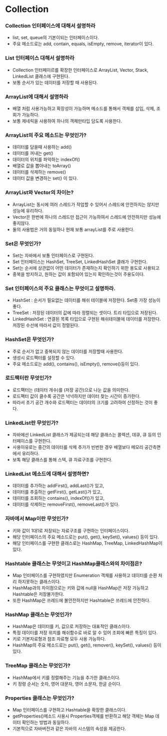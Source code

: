 # Collection

### Collection 인터페이스에 대해서 설명하라

- list, set, queue의 기본이되는 인터페이스이다.
- 주요 메소드로는 add, contain, equals, isEmpty, remove, iterator이 있다.

### List 인터페이스 대해서 설명하라

- Collection 인터페이르를 확장한 인터페이스로 ArrayList, Vector, Stack, LinkedList 클래스에 구현된다.
- 보통 순서가 있는 데이터를 저장할 때 사용된다.

### ArrayList에 대해서 설명하라

- 배열 처럼 사용가능하고 확장성이 가능하며 메소드를 통해서 객체를 삽입, 삭제, 조회가 가능하다.
- 보통 제네릭을 사용하여 하나의 객체만타입 담도록 사용한다.

### ArrayList의 주요 메소드는 무엇인가?

- 데이터를 담을때 사용하는 add()
- 데이터를 꺼내는 get()
- 데이터의 위치를 파악하는 indexOf()
- 배열로 값을 뽑아내는 toArray()
- 데이터를 삭제하는 remove()
- 데이터 값을 변경하는 set() 이 있다.

### ArrayList와 Vector의 차이는?

- ArrayList는 동시에 여러 스레드가 작업할 수 있어서 스레드에 안전하지는 않지만 성능에 유리하다.
- Vector은 한번에 하나의 스레드만 접근이 가능하여서 스레드에 안전하지만 성능에 좋지않다.
- 둘의 사용법은 거의 동일하나 현재 보통 arrayList를 주로 사용한다.

### Set은 무엇인가?

- Set는 자바에서 보통 인터페이스로 구현된다.
- Set 인터페이스는 HashSet, TreeSet, LinkedHashSet 클래가 구현한다.
- Set는 순서에 상관없이 어떤 데이터가 존재하는지 확인하기 위한 용도로 사용되고
- 중복을 방지하고, 원하는 값이 포함되어 있는지 확인하는것이 주용도이다.

### Set 인터페이스의 주요 클래스는 무엇이고 설명하라.

- HashSet : 순서가 필요없는 데이터를 해쉬 테이블에 저장한다. Set중 가장 성능이 좋다.
- TreeSet : 저장된 데이터의 값에 따라 정렬되는 셋이다. 트리 타입으로 저장된다.
- LinkedHashSet : 연결된 목록 타입으로 구현된 해쉬테이블에 데이터를 저장한다. 저장된 수선에 따라서 값이 정렬된다.

### HashSet은 무엇인가?

- 주로 순서가 없고 중복되지 않는 데이터를 저장할때 사용한다.
- 생성시 로드팩터를 설정할 수 있다.
- 주요 메소드로는 add(), contains(), isEmpty(), remove()등이 있다.

### 로드팩터란 무엇인가?

- 로드팩터는 (데이터 개수)를 (저장 공간)으로 나눈 값을 의미한다.
- 로드팩터 값이 클수록 공간은 넉넉하지만 데이터 찾는 시간이 증가한다.
- 따라서 초기 공간 개수와 로드팩터는 데이터의 크기를 고려하여 산정하는 것이 좋다.

### LinkedList란 무엇인가?

- 자바에선 LinkedList 클래스가 제공되는데 해당 클래스는 콜렉션, 데큐, 큐 등의 인터페이스를 구현한다.
- 사용이유로는 중간의 데이터를 삭제 추가가 빈번한 경우 배열보다 메모리 공간측면에서 유리하다.
- 보톡 해당 클래스를 통해 스택, 큐 자료구조를 구현한다.

### LinkedList 메소드에 대해서 설명하면?

- 데이터를 추가하는 addFirst(), addLast()가 있고,
- 데이터를 추출하는 getFirst(), getLast()가 있고,
- 데이터를 조회하는 contains(), indexOf()가 있고,
- 데이터를 삭제하는 removeFirst(), removeLast()가 있다.

### 자바에서 Map이란 무엇인가?

- 키와 값이 1대1로 저장되는 자료구조를 구현하는 인터페이스이다.
- 해당 인터페이스의 주요 메소드로는 put(), get(), keySet(), values() 등이 있다.
- 해당 인터페이스를 구현한 클래스로는 HashMap, TreeMap, LinkedHashMap이 있다.

### Hashtable 클래스는 무엇이고 HashMap클래스와의 차이점은?

- Map 인터페이스를 구현하였지만 Enumeration 객체를 사용하고 데이터를 순환 처리 하지못하는 클래스이다.
- HashMap과의 차이점으로는 키와 값에 null을 HashMap은 저장 가능하고 Hashtable은 저장불가한다.
- 또한 HashMap은 쓰레드에 불안전하지만 Hashtable은 쓰레드에 안전하다.

### HashMap 클래스는 무엇인가?

- HashMap은 데이터를 키, 값으로 저장하는 대표적인 클래스이다.
- 특정 데이터를 저장 위치를 해쉬함수로 바로 알 수 있어 조회에 빠른 특징이 있다.
- 키로 기본자료형과 참조 자료형 모두 사용 가능하다.
- HashMap의 주요 메소드로는 put(), get(), remover(), keySet(), values() 등이 있다.

### TreeMap 클래스는 무엇인가?

- HashMap에서 키를 정렬해주는 기능을 추가한 클래스이다.
- 키 정령 순서는 숫자, 영어 대문자, 영어 소문자, 한글 순이다.

### Properties 클래스는 무엇인가?

- Map 인터페이스를 구현하고 Hashtable을 확장한 클래스이다.
- getProperties()메소드 사용시 Properties객체를 반환하고 해당 객체는 Map 데이터 확인하는 방법과 동일하다.
- 기본적으로 자바버전과 같은 자바의 시스템의 속성을 제공한다.
